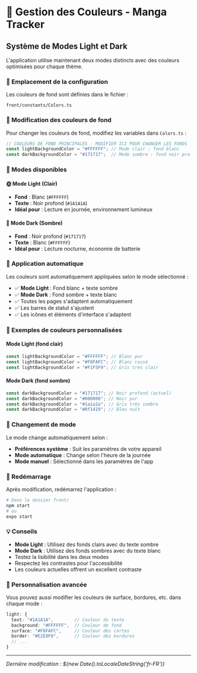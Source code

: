 # 🎨 Gestion des Couleurs - Manga Tracker

## Système de Modes Light et Dark

L'application utilise maintenant deux modes distincts avec des couleurs optimisées pour chaque thème.

### 📍 Emplacement de la configuration

Les couleurs de fond sont définies dans le fichier :
```
front/constants/Colors.ts
```

### 🔧 Modification des couleurs de fond

Pour changer les couleurs de fond, modifiez les variables dans `Colors.ts` :

```typescript
// COULEURS DE FOND PRINCIPALES - MODIFIER ICI POUR CHANGER LES FONDS
const lightBackgroundColor = "#FFFFFF"; // Mode clair : fond blanc
const darkBackgroundColor = "#171717";  // Mode sombre : fond noir profond
```

### 🎯 Modes disponibles

#### 🌞 Mode Light (Clair)
- **Fond** : Blanc (`#FFFFFF`)
- **Texte** : Noir profond (`#1A1A1A`)
- **Idéal pour** : Lecture en journée, environnement lumineux

#### 🌙 Mode Dark (Sombre)
- **Fond** : Noir profond (`#171717`)
- **Texte** : Blanc (`#FFFFFF`)
- **Idéal pour** : Lecture nocturne, économie de batterie

### 🔄 Application automatique

Les couleurs sont automatiquement appliquées selon le mode sélectionné :
- ✅ **Mode Light** : Fond blanc + texte sombre
- ✅ **Mode Dark** : Fond sombre + texte blanc
- ✅ Toutes les pages s'adaptent automatiquement
- ✅ Les barres de statut s'ajustent
- ✅ Les icônes et éléments d'interface s'adaptent

### 🎨 Exemples de couleurs personnalisées

#### Mode Light (fond clair)
```typescript
const lightBackgroundColor = "#FFFFFF"; // Blanc pur
const lightBackgroundColor = "#F8FAFC"; // Blanc cassé
const lightBackgroundColor = "#F1F5F9"; // Gris très clair
```

#### Mode Dark (fond sombre)
```typescript
const darkBackgroundColor = "#171717"; // Noir profond (actuel)
const darkBackgroundColor = "#000000"; // Noir pur
const darkBackgroundColor = "#1a1a1a"; // Gris très sombre
const darkBackgroundColor = "#0f1419"; // Bleu nuit
```

### 📱 Changement de mode

Le mode change automatiquement selon :
- **Préférences système** : Suit les paramètres de votre appareil
- **Mode automatique** : Change selon l'heure de la journée
- **Mode manuel** : Sélectionné dans les paramètres de l'app

### 🔄 Redémarrage

Après modification, redémarrez l'application :
```bash
# Dans le dossier front/
npm start
# ou
expo start
```

### 💡 Conseils

- **Mode Light** : Utilisez des fonds clairs avec du texte sombre
- **Mode Dark** : Utilisez des fonds sombres avec du texte blanc
- Testez la lisibilité dans les deux modes
- Respectez les contrastes pour l'accessibilité
- Les couleurs actuelles offrent un excellent contraste

### 🎨 Personnalisation avancée

Vous pouvez aussi modifier les couleurs de surface, bordures, etc. dans chaque mode :

```typescript
light: {
  text: "#1A1A1A",        // Couleur du texte
  background: "#FFFFFF",  // Couleur de fond
  surface: "#F8FAFC",     // Couleur des cartes
  border: "#E2E8F0",      // Couleur des bordures
  // ...
}
```

---

*Dernière modification : ${new Date().toLocaleDateString('fr-FR')}* 